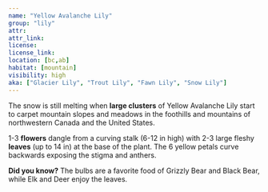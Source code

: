 ```yaml
--- 
name: "Yellow Avalanche Lily"
group: "lily"
attr: 
attr_link: 
license: 
license_link: 
location: [bc,ab]
habitat: [mountain]
visibility: high 
aka: ["Glacier Lily", "Trout Lily", "Fawn Lily", "Snow Lily"]
---
```

The snow is still melting when **large clusters** of Yellow Avalanche Lily start to carpet mountain slopes and meadows in the foothills and mountains of northwestern Canada and the United States. 

1-3 **flowers** dangle from a curving stalk (6-12 in high) with 2-3 large fleshy **leaves** (up to 14 in) at the base of the plant. The 6 yellow petals curve backwards exposing the stigma and anthers.

**Did you know?** The bulbs are a favorite food of Grizzly Bear and Black Bear, while Elk and Deer enjoy the leaves.
